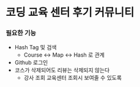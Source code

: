 # 코딩 교육 센터 후기 커뮤니티

### 필요한 기능

* Hash Tag 및 검색
  * Course <-> Map <-> Hash 로 관계
* Github 로그인
* 코스가 삭제되어도 리뷰는 삭제되지 않는다
  * 강사 조회 교육센터 조회시 보여줄 수 있도록